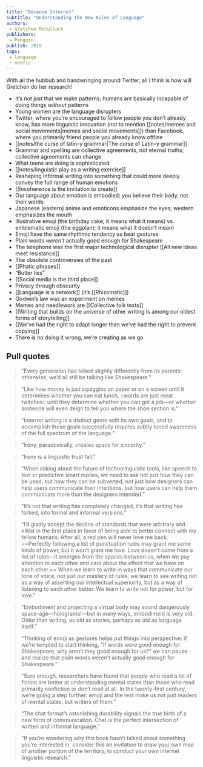 ```yaml
---
title: "Because Internet"
subtitle: "Understanding the New Rules of Language"
authors:
 - Gretchen McCulloch
publishers: 
 - Penguin
publish: 2019
tags:
 - language
 - nonfic
---
```


With all the hubbub and handwringing around Twitter, all I think is how will Gretchen do her research! 

* It’s not just that we make patterns; humans are basically incapable of doing things *without* patterns
* Young women are the language disrupters
* Twitter, where you’re encouraged to follow people you don’t already know, has more linguistic innovation (not to mention [[notes/memes and social movements|memes and social movements]]) than Facebook, where you primarily friend people you already know offline
* [[notes/the curse of latin-y grammar|The curse of Latin-y grammar]]
* Grammar and spelling are collective agreements, not eternal truths; collective agreements can change
* What teens are doing is sophisticated
* [[notes/linguistic play as a writing exercise]]
* Reshaping informal writing into something that could more deeply convey the full range of human emotions
* [[Incoherence is the invitation to create]]
* Our language about emotion is embodied; you believe their body, not their words
* Japanese (eastern) anime and emoticons emphasize the eyes; western emphasizes the mouth
* Illustrative emoji (the birthday cake; it means what it means) vs. emblematic emoji (the eggplant; it means what it doesn’t mean)
* Emoji have the same rhythmic tendency as beat gestures
* Plain words *weren’t* actually good enough for Shakespeare
* The telephone was the first major technological disrupter [[All new ideas meet resistance]]
* The obsolete controversies of the past
* [[Phatic phrases]]
* “Butler lies”
* [[Social media is the third place]]
* Privacy through obscurity
* [[Language is a network]] (it’s [[Rhizomatic]])
* Godwin’s law was an experiment on memes
* Memes and needlework are [[Collective folk texts]]
* [[Writing that builds on the universe of other writing is among our oldest forms of storytelling]]
* [[We’ve had the right to adapt longer than we’ve had the right to prevent copying]]
* There is no doing it wrong, we’re creating as we go


## Pull quotes
> “Every generation has talked slightly differently from its parents: otherwise, we’d all still be talking like Shakespeare.”

> “Like how money is just squiggles on paper or on a screen until it determines whether you can eat lunch, ::words are just meat twitches:: until they determine whether you can get a job—or whether someone will even deign to tell you where the shoe section is.”

> “Internet writing is a distinct genre with its own goals, and to accomplish those goals successfully requires subtly tuned awareness of the full spectrum of the language.”

> “Irony, paradoxically, creates space for sincerity.” 

> “Irony is a linguistic trust fall.”

> “When asking about the future of technolinguistic tools, like speech to text or predictive smart replies, we need to ask not just how they can be used, but how they can be subverted; not just how designers can help users communicate their intentions, but how users can help them communicate more than the designers intended.”

> “It’s not that writing has completely changed, it’s that writing has forked, into formal and informal versions.”

> “I’d gladly accept the decline of standards that were arbitrary and elitist in the first place in favor of being able to better connect with my fellow humans. After all, a red pen will never love me back. ==Perfectly following a list of punctuation rules may grant me some kinds of power, but it won’t grant me love. Love doesn’t come from a list of rules—it emerges from the spaces between us, when we pay attention to each other and care about the effect that we have on each other.== When we learn to write in ways that communicate our tone of voice, not just our mastery of rules, we learn to see writing not as a way of asserting our intellectual superiority, but as a way of listening to each other better. We learn to write not for power, but for love.”

> “Embodiment and projecting a virtual body may sound dangerously space-age—holograms!—but in many ways, embodiment is very old. Older than writing, as old as stories, perhaps as old as language itself.” 

> “Thinking of emoji as gestures helps put things into perspective: if we’re tempted to start thinking, “If words were good enough for Shakespeare, why aren’t they good enough for us?” we can pause and realize that plain words weren’t actually good enough for Shakespeare.”

> “Sure enough, researchers have found that people who read a lot of fiction are better at understanding mental states than those who read primarily nonfiction or don’t read at all. In the twenty-first century, we’re going a step further: emoji and the rest make us not just readers of mental states, but writers of them.”

> “The chat format’s astonishing durability signals the true birth of a new form of communication. Chat is the perfect intersection of written and informal language.” 

> “If you’re wondering why this book hasn’t talked about something you’re interested in, consider this an invitation to draw your own map of another portion of the territory, to conduct your own internet linguistic research.”